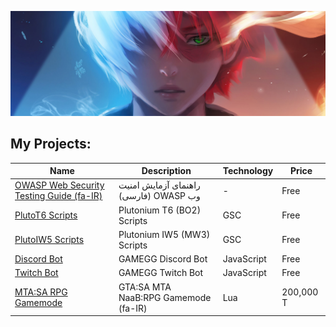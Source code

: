 ![Header MH11 GitHub](todoroki-header.jpg)

## My Projects:

| Name                                                                                   | Description                                   | Technology | Price     |
| -------------------------------------------------------------------------------------- | --------------------------------------------- | ---------- | --------- |
| [OWASP Web Security Testing Guide (fa-IR)](https://github.com/whoismh11/OWASP_WSTG_FA) | راهنمای آزمایش امنیت وب &#x202b;OWASP (فارسی) | -          | Free      |
| [PlutoT6 Scripts](https://github.com/whoismh11/PlutoT6_Scripts)                        | Plutonium T6 (BO2) Scripts                    | GSC        | Free      |
| [PlutoIW5 Scripts](https://github.com/whoismh11/PlutoIW5_Scripts)                      | Plutonium IW5 (MW3) Scripts                   | GSC        | Free      |
| [Discord Bot](https://github.com/whoismh11/Discord_Bot)                                | GAMEGG Discord Bot                            | JavaScript | Free      |
| [Twitch Bot](https://github.com/whoismh11/Twitch_Bot)                                  | GAMEGG Twitch Bot                             | JavaScript | Free      |
| [MTA:SA RPG Gamemode](https://gamegg.ir/files/file/11-mta-rpg-gamemode)                | GTA:SA MTA NaaB:RPG Gamemode (fa-IR)          | Lua        | 200,000 T |
